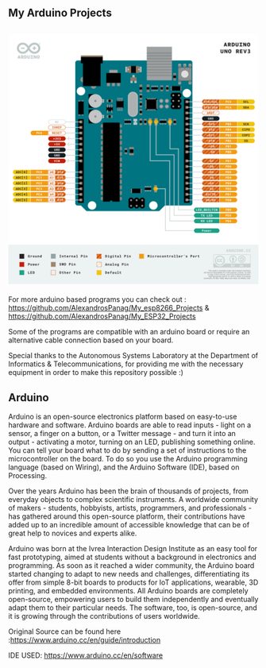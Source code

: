My Arduino Projects
------
![](https://raw.githubusercontent.com/AlexandrosPanag/My_Arduino_Projects/main/Uno%20Rev%203.png)
---------------------------------------------------------------------------------------------------------------------------------------


For more arduino based programs you can check out : https://github.com/AlexandrosPanag/My_esp8266_Projects & https://github.com/AlexandrosPanag/My_ESP32_Projects


Some of the programs are compatible with an arduino board or require an alternative cable connection based on your board.


Special thanks to the Autonomous Systems Laboratory at the Department of Informatics & Telecommunications, for providing me with the necessary equipment in order to make this repository possible :)


Arduino
--------------------


Arduino is an open-source electronics platform based on easy-to-use hardware and software. Arduino boards are able to read inputs - light on a sensor, a finger on a button, or a Twitter message - and turn it into an output - activating a motor, turning on an LED, publishing something online. You can tell your board what to do by sending a set of instructions to the microcontroller on the board. To do so you use the Arduino programming language (based on Wiring), and the Arduino Software (IDE), based on Processing.

Over the years Arduino has been the brain of thousands of projects, from everyday objects to complex scientific instruments. A worldwide community of makers - students, hobbyists, artists, programmers, and professionals - has gathered around this open-source platform, their contributions have added up to an incredible amount of accessible knowledge that can be of great help to novices and experts alike.

Arduino was born at the Ivrea Interaction Design Institute as an easy tool for fast prototyping, aimed at students without a background in electronics and programming. As soon as it reached a wider community, the Arduino board started changing to adapt to new needs and challenges, differentiating its offer from simple 8-bit boards to products for IoT applications, wearable, 3D printing, and embedded environments. All Arduino boards are completely open-source, empowering users to build them independently and eventually adapt them to their particular needs. The software, too, is open-source, and it is growing through the contributions of users worldwide.

Original Source can be found here :https://www.arduino.cc/en/guide/introduction

IDE USED: https://www.arduino.cc/en/software
